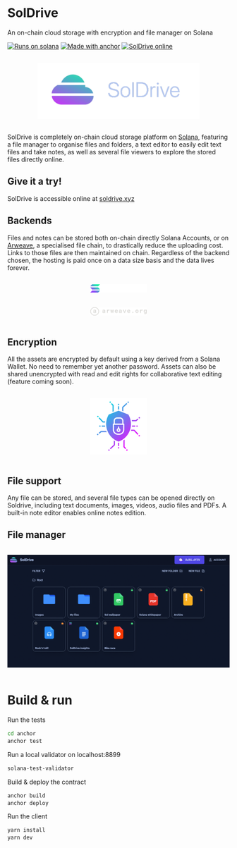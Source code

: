 # SolDrive

An on-chain cloud storage with encryption and file manager on Solana

[![Runs on solana](https://img.shields.io/badge/Runs%20on-solana-green.svg?style=flat-square)](https://solana.com/)
[![Made with anchor](https://img.shields.io/badge/Made%20with-anchor-purple.svg?style=flat-square)](https://github.com/coral-xyz/anchor)
[![SolDrive online](https://img.shields.io/badge/SolDrive-online-blue.svg?style=flat-square)](https://soldrive.xyz)

<div align="center">
  <img src="src/assets/logo-transparent.png" height="128" style="margin-top: 15px; margin-bottom: 15px; object-fit: contain">
</div>

SolDrive is completely on-chain cloud storage platform on [Solana](https://solana.com/), featuring a file manager to organise files and folders, a text editor to easily edit text files and take notes, as well as several file viewers to explore the stored files directly online.

## Give it a try!

SolDrive is accessible online at [soldrive.xyz](https://soldrive.xyz)

## Backends

Files and notes can be stored both on-chain directly Solana Accounts, or on [Arweave](https://www.arweave.org/), a specialised file chain, to drastically reduce the uploading cost. Links to those files are then maintained on chain. Regardless of the backend chosen, the hosting is paid once on a data size basis and the data lives forever.

<div align="center">
  <img src="src/assets/solana-large.png" width="128" style="margin-top: 15px; margin-bottom: 15px; object-fit: contain">
</div>
<div align="center">
  <img src="src/assets/arweave-large.png" width="128" style="margin-top: 15px; margin-bottom: 15px; object-fit: contain">
</div>

## Encryption

All the assets are encrypted by default using a key derived from a Solana Wallet. No need to remember yet another password. Assets can also be shared unencrypted with read and edit rights for collaborative text editing (feature coming soon).

<div align="center">
  <img src="src/assets/data-encryption.png" height="128" style="margin-top: 15px; margin-bottom: 15px; object-fit: contain">
</div>

## File support

Any file can be stored, and several file types can be opened directly on Soldrive, including text documents, images, videos, audio files and PDFs. A built-in note editor enables online notes edition.

## File manager

<div align="center">
  <img src="src/assets/readme/ui.png" style="margin-top: 15px; margin-bottom: 15px; object-fit: contain">
</div>

# Build & run

Run the tests

```bash
cd anchor
anchor test
```

Run a local validator on localhost:8899

```bash
solana-test-validator
```

Build & deploy the contract

```bash
anchor build 
anchor deploy
```

Run the client

```bash
yarn install
yarn dev
```
